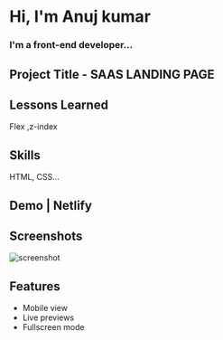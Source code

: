 # Hi, I'm Anuj kumar

### I'm a front-end developer...

## Project Title - SAAS LANDING PAGE

## Lessons Learned

Flex ,z-index

## Skills

HTML, CSS...

## Demo | Netlify

## Screenshots

![screenshot](https://user-images.githubusercontent.com/92782806/183036305-f4768a29-e2b7-40ca-9fb1-3434597648d3.png)

## Features

- Mobile view
- Live previews
- Fullscreen mode
